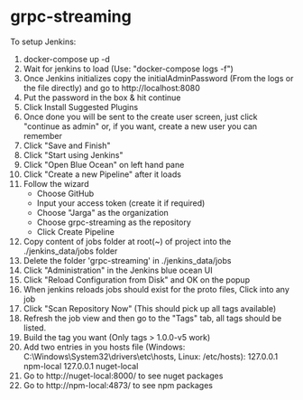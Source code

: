 # grpc-streaming



To setup Jenkins:

1) docker-compose up -d
2) Wait for jenkins to load (Use: "docker-compose logs -f")
3) Once Jenkins initializes copy the initialAdminPassword (From the logs or the file directly) and go to http://localhost:8080
4) Put the password in the box & hit continue
5) Click Install Suggested Plugins
6) Once done you will be sent to the create user screen, just click "continue as admin" or, if you want, create a new user you can remember
7) Click "Save and Finish"
8) Click "Start using Jenkins"
9) Click "Open Blue Ocean" on left hand pane
10) Click "Create a new Pipeline" after it loads
11) Follow the wizard
    - Choose GitHub
    - Input your access token (create it if required)
    - Choose "Jarga" as the organization
    - Choose grpc-streaming as the repository
    - Click Create Pipeline
12) Copy content of jobs folder at root(~) of project into the ./jenkins_data/jobs folder
13) Delete the folder 'grpc-streaming' in ./jenkins_data/jobs
14) Click "Administration" in the Jenkins blue ocean UI
15) Click "Reload Configuration from Disk" and OK on the popup
16) When jenkins reloads jobs should exist for the proto files, Click into any job
17) Click "Scan Repository Now" (This should pick up all tags available)
18) Refresh the job view and then go to the "Tags" tab, all tags should be listed.
19) Build the tag you want (Only tags > 1.0.0-v5 work)
20) Add two entries in you hosts file (Windows: C:\Windows\System32\drivers\etc\hosts, Linux: /etc/hosts):
    127.0.0.1 npm-local
    127.0.0.1 nuget-local
21) Go to http://nuget-local:8000/ to see nuget packages
22) Go to http://npm-local:4873/ to see npm packages
